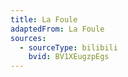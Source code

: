 ```yaml
---
title: La Foule
adaptedFrom: La Foule
sources:
  - sourceType: bilibili
    bvid: BV1XEugzpEgs
---
```

